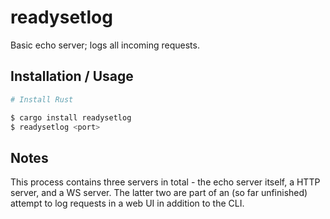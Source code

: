 # readysetlog

Basic echo server; logs all incoming requests.

## Installation / Usage

```bash
# Install Rust

$ cargo install readysetlog
$ readysetlog <port>
```

## Notes
This process contains three servers in total - the echo server itself, a HTTP server, and a WS server. 
The latter two are part of an (so far unfinished) attempt to log requests in a web UI in addition to the CLI.
